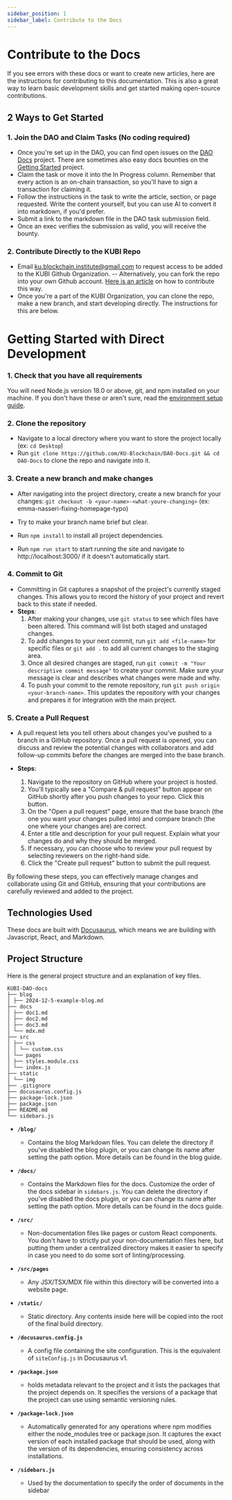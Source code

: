 ```yaml
---
sidebar_position: 1
sidebar_label: Contribute to the Docs
---
```


# Contribute to the Docs

If you see errors with these docs or want to create new articles, here are the instructions for contributing to this documentation. This is also a great way to learn basic development skills and get started making open-source contributions.

## 2 Ways to Get Started

### **1. Join the DAO and Claim Tasks** (No coding required)

- Once you're set up in the DAO, you can find open issues on the [DAO Docs](https://dao.kublockchain.com/tasks/?projectId=DAO%20Docs-0xf4efc952759fa6b4bc5aafe8150f373feb9df208) project. There are sometimes also easy docs bounties on the [Getting Started](https://dao.kublockchain.com/tasks/?projectId=Getting%20Started-0xf4efc952759fa6b4bc5aafe8150f373feb9df208) project.
- Claim the task or move it into the In Progress column. Remember that every action is an on-chain transaction, so you'll have to sign a transaction for claiming it.
- Follow the instructions in the task to write the article, section, or page requested. Write the content yourself, but you can use AI to convert it into markdown, if you'd prefer.
- Submit a link to the markdown file in the DAO task submission field.
- Once an exec verifies the submission as valid, you will receive the bounty.

### 2. Contribute Directly to the KUBI Repo

- Email ku.blockchain.institute@gmail.com to request access to be added to the KUBI Github Organization.
  -- Alternatively, you can fork the repo into your own Github account. [Here is an article](https://daily.dev/blog/how-to-contribute-to-open-source-github-repositories#:~:text=The%20first%20step%20is%20to,to%20your%20own%20GitHub%20account.) on how to contribute this way.
- Once you're a part of the KUBI Organization, you can clone the repo, make a new branch, and start developing directly. The instructions for this are below.

# Getting Started with Direct Development

### 1. Check that you have all requirements

You will need Node.js version 18.0 or above, git, and npm installed on your machine. If you don't have these or aren't sure, read the [environment setup guide](environment-setup.md).

### 2. Clone the repository

- Navigate to a local directory where you want to store the project locally (ex: `cd Desktop`)
- Run `git clone https://github.com/KU-Blockchain/DAO-Docs.git && cd DAO-Docs` to clone the repo and navigate into it.

### 3. Create a new branch and make changes

- After navigating into the project directory, create a new branch for your changes:
  `git checkout -b <your-name>-<what-youre-changing>` (ex: emma-nasseri-fixing-homepage-typo)
- Try to make your branch name brief but clear.

- Run `npm install` to install all project dependencies.
- Run `npm run start` to start running the site and navigate to http://localhost:3000/ if it doesn't automatically start.

### 4. Commit to Git

- Committing in Git captures a snapshot of the project's currently staged changes. This allows you to record the history of your project and revert back to this state if needed.
- **Steps**:
  1. After making your changes, use `git status` to see which files have been altered. This command will list both staged and unstaged changes.
  2. To add changes to your next commit, run `git add <file-name>` for specific files or `git add .` to add all current changes to the staging area.
  3. Once all desired changes are staged, run `git commit -m "Your descriptive commit message"` to create your commit. Make sure your message is clear and describes what changes were made and why.
  4. To push your commit to the remote repository, run `git push origin <your-branch-name>`. This updates the repository with your changes and prepares it for integration with the main project.

### 5. Create a Pull Request

- A pull request lets you tell others about changes you've pushed to a branch in a GitHub repository. Once a pull request is opened, you can discuss and review the potential changes with collaborators and add follow-up commits before the changes are merged into the base branch.

- **Steps**:
  1. Navigate to the repository on GitHub where your project is hosted.
  2. You'll typically see a "Compare & pull request" button appear on GitHub shortly after you push changes to your repo. Click this button.
  3. On the "Open a pull request" page, ensure that the base branch (the one you want your changes pulled into) and compare branch (the one where your changes are) are correct.
  4. Enter a title and description for your pull request. Explain what your changes do and why they should be merged.
  5. If necessary, you can choose who to review your pull request by selecting reviewers on the right-hand side.
  6. Click the "Create pull request" button to submit the pull request.

By following these steps, you can effectively manage changes and collaborate using Git and GitHub, ensuring that your contributions are carefully reviewed and added to the project.

## Technologies Used

These docs are built with [Docusaurus](https://docusaurus.io/), which means we are building with Javascript, React, and Markdown.

## Project Structure

Here is the general project structure and an explanation of key files.

```
KUBI-DAO-docs
├── blog
│ ├── 2024-12-5-example-blog.md
├── docs
│ ├── doc1.md
│ ├── doc2.md
│ ├── doc3.md
│ └── mdx.md
├── src
│ ├── css
│ │ └── custom.css
│ └── pages
│ ├── styles.module.css
│ └── index.js
├── static
│ └── img
├── .gitignore
├── docusaurus.config.js
├── package-lock.json
├── package.json
├── README.md
└── sidebars.js
```

- **`/blog/`**

  - Contains the blog Markdown files. You can delete the directory if you've disabled the blog plugin, or you can change its name after setting the path option. More details can be found in the blog guide.

- **`/docs/`**

  - Contains the Markdown files for the docs. Customize the order of the docs sidebar in `sidebars.js`. You can delete the directory if you've disabled the docs plugin, or you can change its name after setting the path option. More details can be found in the docs guide.

- **`/src/`**

  - Non-documentation files like pages or custom React components. You don't have to strictly put your non-documentation files here, but putting them under a centralized directory makes it easier to specify in case you need to do some sort of linting/processing.

- **`/src/pages`**

  - Any JSX/TSX/MDX file within this directory will be converted into a website page.

- **`/static/`**

  - Static directory. Any contents inside here will be copied into the root of the final build directory.

- **`/docusaurus.config.js`**

  - A config file containing the site configuration. This is the equivalent of `siteConfig.js` in Docusaurus v1.

- **`/package.json`**

  - holds metadata relevant to the project and it lists the packages that the project depends on. It specifies the versions of a package that the project can use using semantic versioning rules.

- **`/package-lock.json`**

  - Automatically generated for any operations where npm modifies either the node_modules tree or package.json. It captures the exact version of each installed package that should be used, along with the version of its dependencies, ensuring consistency across installations.

- **`/sidebars.js`**
  - Used by the documentation to specify the order of documents in the sidebar
